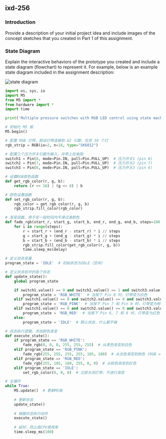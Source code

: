 ## ixd-256

### Introduction

Provide a description of your initial project idea and include images of 
the concept sketches that you created in Part 1 of this assignment.  

### State Diagram

Explain the interactive behaviors of the prototype you created and include a 
state diagram (flowchart) to represent it.  For example, below is an example 
state diagram included in the assignment description:  

![state diagram](IMG_7620.jpeg)  

```Python
import os, sys, io
import M5
from M5 import *
from hardware import *
import time

print('Multiple pressure switches with RGB LED control using state machine and color transitions')

# 初始化 M5 板
M5.begin()

# 配置 RGB 灯带，假设灯带连接到 G2 引脚，包含 10 个灯
rgb_strip = RGB(io=2, n=10, type="SK6812")

# 配置三个压力开关引脚为输入，并带上拉电阻
switch1 = Pin(8, mode=Pin.IN, pull=Pin.PULL_UP)  # 压力开关1 (pin 8)
switch2 = Pin(7, mode=Pin.IN, pull=Pin.PULL_UP)  # 压力开关2 (pin 7)
switch3 = Pin(6, mode=Pin.IN, pull=Pin.PULL_UP)  # 压力开关3 (pin 6)

# 设置RGB颜色函数
def get_rgb_color(r, g, b):
    return (r << 16) | (g << 8) | b

# 颜色设置函数
def set_rgb_color(r, g, b):
    rgb_color = get_rgb_color(r, g, b)
    rgb_strip.fill_color(rgb_color)

# 渐变函数，用于在一段时间内平滑过渡颜色
def fade_rgb(start_r, start_g, start_b, end_r, end_g, end_b, steps=100, delay=10):
    for i in range(steps):
        r = start_r + (end_r - start_r) * i // steps
        g = start_g + (end_g - start_g) * i // steps
        b = start_b + (end_b - start_b) * i // steps
        rgb_strip.fill_color(get_rgb_color(r, g, b))
        time.sleep_ms(delay)

# 定义状态变量
program_state = 'IDLE'  # 初始状态为IDLE（空闲）

# 定义状态机中的各个状态
def update_state():
    global program_state

    if switch1.value() == 0 and switch2.value() == 1 and switch3.value() == 1:
        program_state = 'RGB_WHITE'  # 当按下 Pin 8 时，灯带变为白色
    elif switch1.value() == 0 and switch2.value() == 0 and switch3.value() == 1:
        program_state = 'RGB_PINK'  # 当按下 Pin 7 和 Pin 8 时，灯带变为粉色
    elif switch1.value() == 0 and switch2.value() == 0 and switch3.value() == 0:
        program_state = 'RGB_RED'  # 当按下 Pin 6, 7 和 8 时，灯带变为红色
    else:
        program_state = 'IDLE'  # 默认状态，什么都不做

# 状态执行逻辑，添加颜色渐变
def execute_state():
    if program_state == 'RGB_WHITE':
        fade_rgb(0, 0, 0, 255, 255, 255)  # 从黑色渐变到白色
    elif program_state == 'RGB_PINK':
        fade_rgb(255, 255, 255, 255, 105, 180)  # 从白色渐变到粉色 (RGB = 255, 105, 180)
    elif program_state == 'RGB_RED':
        fade_rgb(255, 105, 180, 255, 0, 0)  # 从粉色渐变到红色
    elif program_state == 'IDLE':
        set_rgb_color(0, 0, 0)  # 立即关闭灯带，不进行渐变

# 主循环
while True:
    M5.update()  # 更新M5板
    
    # 更新状态
    update_state()
    
    # 根据状态执行动作
    execute_state()
    
    # 延时，防止高CPU使用率
    time.sleep_ms(100)

```
